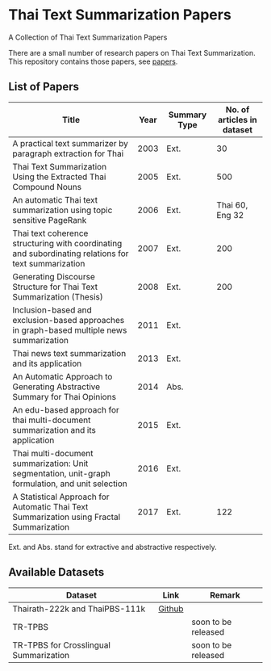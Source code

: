 # Thai Text Summarization Papers
A Collection of Thai Text Summarization Papers

There are a small number of research papers on Thai Text Summarization. This repository contains those papers, see [papers](https://github.com/nakhunchumpolsathien/thai-text-summarization-papers/tree/master/papers).

## List of Papers
| Title | Year | Summary Type | No. of articles in dataset |             
| --- | --- | --- | --- | 
|A practical text summarizer by paragraph extraction for Thai | 2003 | Ext. |30 |
|Thai Text Summarization Using the Extracted Thai Compound Nouns | 2005 |Ext. | 500 |
|An automatic Thai text summarization using topic sensitive PageRank| 2006| Ext. |Thai 60, Eng 32 |
|Thai text coherence structuring with coordinating and subordinating relations for text summarization | 2007 |Ext. | 200 |
|Generating Discourse Structure for Thai Text Summarization (Thesis) | 2008 | Ext. | 200 |
|Inclusion-based and exclusion-based approaches in graph-based multiple news summarization| 2011| Ext.| |
|Thai news text summarization and its application|2013|Ext.||
|An Automatic Approach to Generating Abstractive Summary for Thai Opinions|2014|Abs. | |
|An edu-based approach for thai multi-document summarization and its application |2015 | Ext.| |
|Thai multi-document summarization: Unit segmentation, unit-graph formulation, and unit selection | 2016 | Ext. | |
|A Statistical Approach for Automatic Thai Text Summarization using Fractal Summarization | 2017| Ext.|122 |

Ext. and Abs. stand for extractive and abstractive respectively.

## Available Datasets
|Dataset|Link| Remark |
| --- | --- | ---  |
|Thairath-222k and ThaiPBS-111k|[Github](https://github.com/nakhunchumpolsathien/TR-TPBS#additional-dataset)||
|TR-TPBS|| soon to be released|
|TR-TPBS for Crosslingual Summarization ||soon to be released |
